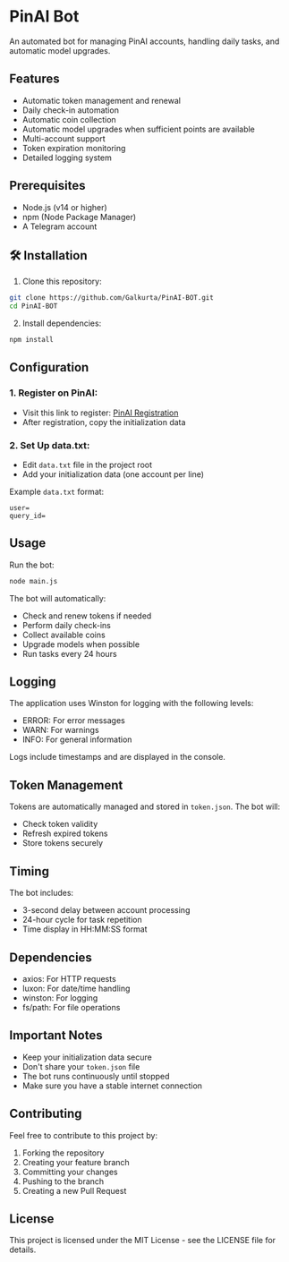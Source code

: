# PinAI Bot

An automated bot for managing PinAI accounts, handling daily tasks, and automatic model upgrades.

## Features

- Automatic token management and renewal
- Daily check-in automation
- Automatic coin collection
- Automatic model upgrades when sufficient points are available
- Multi-account support
- Token expiration monitoring
- Detailed logging system

## Prerequisites

- Node.js (v14 or higher)
- npm (Node Package Manager)
- A Telegram account

## 🛠 Installation

1. Clone this repository:

```bash
git clone https://github.com/Galkurta/PinAI-BOT.git
cd PinAI-BOT
```

2. Install dependencies:

```bash
npm install
```

## Configuration

### 1. Register on PinAI:

- Visit this link to register: [PinAI Registration](https://t.me/hi_PIN_bot/app?startapp=pBVlK4n)
- After registration, copy the initialization data

### 2. Set Up data.txt:

- Edit `data.txt` file in the project root
- Add your initialization data (one account per line)

Example `data.txt` format:

```
user=
query_id=
```

## Usage

Run the bot:

```bash
node main.js
```

The bot will automatically:

- Check and renew tokens if needed
- Perform daily check-ins
- Collect available coins
- Upgrade models when possible
- Run tasks every 24 hours

## Logging

The application uses Winston for logging with the following levels:

- ERROR: For error messages
- WARN: For warnings
- INFO: For general information

Logs include timestamps and are displayed in the console.

## Token Management

Tokens are automatically managed and stored in `token.json`. The bot will:

- Check token validity
- Refresh expired tokens
- Store tokens securely

## Timing

The bot includes:

- 3-second delay between account processing
- 24-hour cycle for task repetition
- Time display in HH:MM:SS format

## Dependencies

- axios: For HTTP requests
- luxon: For date/time handling
- winston: For logging
- fs/path: For file operations

## Important Notes

- Keep your initialization data secure
- Don't share your `token.json` file
- The bot runs continuously until stopped
- Make sure you have a stable internet connection

## Contributing

Feel free to contribute to this project by:

1. Forking the repository
2. Creating your feature branch
3. Committing your changes
4. Pushing to the branch
5. Creating a new Pull Request

## License

This project is licensed under the MIT License - see the LICENSE file for details.
